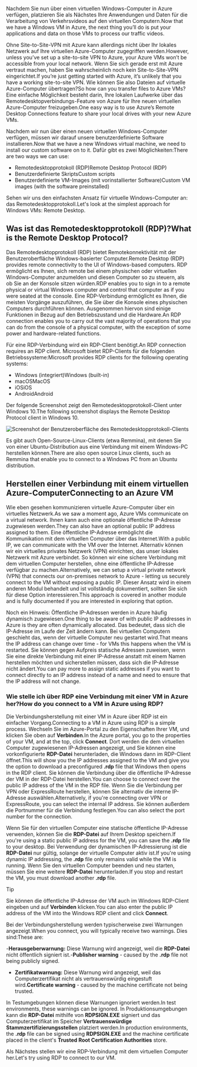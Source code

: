 <span data-ttu-id="fbfda-101">Nachdem Sie nun über einen virtuellen Windows-Computer in Azure verfügen, platzieren Sie als Nächstes Ihre Anwendungen und Daten für die Verarbeitung von Verkehrsvideos auf den virtuellen Computern.</span><span class="sxs-lookup"><span data-stu-id="fbfda-101">Now that we have a Windows VM in Azure, the next thing you’ll do is put your applications and data on those VMs to process our traffic videos.</span></span> 

<span data-ttu-id="fbfda-102">Ohne Site-to-Site-VPN mit Azure kann allerdings nicht über Ihr lokales Netzwerk auf Ihre virtuellen Azure-Computer zugegriffen werden.</span><span class="sxs-lookup"><span data-stu-id="fbfda-102">However, unless you’ve set up a site-to-site VPN to Azure, your Azure VMs won’t be accessible from your local network.</span></span> <span data-ttu-id="fbfda-103">Wenn Sie sich gerade erst mit Azure vertraut machen, haben Sie wahrscheinlich noch kein Site-to-Site-VPN eingerichtet.</span><span class="sxs-lookup"><span data-stu-id="fbfda-103">If you’re just getting started with Azure, it’s unlikely that you have a working site-to-site VPN.</span></span> <span data-ttu-id="fbfda-104">Wie können Sie also Dateien auf virtuelle Azure-Computer übertragen?</span><span class="sxs-lookup"><span data-stu-id="fbfda-104">So how can you transfer files to Azure VMs?</span></span> <span data-ttu-id="fbfda-105">Eine einfache Möglichkeit besteht darin, Ihre lokalen Laufwerke über das Remotedesktopverbindungs-Feature von Azure für Ihre neuen virtuellen Azure-Computer freizugeben.</span><span class="sxs-lookup"><span data-stu-id="fbfda-105">One easy way is to use Azure’s Remote Desktop Connections feature to share your local drives with your new Azure VMs.</span></span>

<span data-ttu-id="fbfda-106">Nachdem wir nun über einen neuen virtuellen Windows-Computer verfügen, müssen wir darauf unsere benutzerdefinierte Software installieren.</span><span class="sxs-lookup"><span data-stu-id="fbfda-106">Now that we have a new Windows virtual machine, we need to install our custom software on to it.</span></span> <span data-ttu-id="fbfda-107">Dafür gibt es zwei Möglichkeiten:</span><span class="sxs-lookup"><span data-stu-id="fbfda-107">There are two ways we can use:</span></span>

- <span data-ttu-id="fbfda-108">Remotedesktopprotokoll (RDP)</span><span class="sxs-lookup"><span data-stu-id="fbfda-108">Remote Desktop Protocol (RDP)</span></span>
- <span data-ttu-id="fbfda-109">Benutzerdefinierte Skripts</span><span class="sxs-lookup"><span data-stu-id="fbfda-109">Custom scripts</span></span>
- <span data-ttu-id="fbfda-110">Benutzerdefinierte VM-Images (mit vorinstallierter Software)</span><span class="sxs-lookup"><span data-stu-id="fbfda-110">Custom VM images (with the software preinstalled)</span></span>

<span data-ttu-id="fbfda-111">Sehen wir uns den einfachsten Ansatz für virtuelle Windows-Computer an: das Remotedesktopprotokoll.</span><span class="sxs-lookup"><span data-stu-id="fbfda-111">Let's look at the simplest approach for Windows VMs: Remote Desktop.</span></span>

## <a name="what-is-the-remote-desktop-protocol"></a><span data-ttu-id="fbfda-112">Was ist das Remotedesktopprotokoll (RDP)?</span><span class="sxs-lookup"><span data-stu-id="fbfda-112">What is the Remote Desktop Protocol?</span></span>

<span data-ttu-id="fbfda-113">Das Remotedesktopprotokoll (RDP) bietet Remotekonnektivität mit der Benutzeroberfläche Windows-basierter Computer.</span><span class="sxs-lookup"><span data-stu-id="fbfda-113">Remote Desktop (RDP) provides remote connectivity to the UI of Windows-based computers.</span></span> <span data-ttu-id="fbfda-114">RDP ermöglicht es Ihnen, sich remote bei einem physischen oder virtuellen Windows-Computer anzumelden und diesen Computer so zu steuern, als ob Sie an der Konsole sitzen würden.</span><span class="sxs-lookup"><span data-stu-id="fbfda-114">RDP enables you to sign in to a remote physical or virtual Windows computer and control that computer as if you were seated at the console.</span></span> <span data-ttu-id="fbfda-115">Eine RDP-Verbindung ermöglicht es Ihnen, die meisten Vorgänge auszuführen, die Sie über die Konsole eines physischen Computers durchführen können. Ausgenommen hiervon sind einige Funktionen in Bezug auf den Betriebszustand und die Hardware.</span><span class="sxs-lookup"><span data-stu-id="fbfda-115">An RDP connection enables you to carry out the vast majority of operations that you can do from the console of a physical computer, with the exception of some power and hardware-related functions.</span></span>

<span data-ttu-id="fbfda-116">Für eine RDP-Verbindung wird ein RDP-Client benötigt.</span><span class="sxs-lookup"><span data-stu-id="fbfda-116">An RDP connection requires an RDP client.</span></span> <span data-ttu-id="fbfda-117">Microsoft bietet RDP-Clients für die folgenden Betriebssysteme:</span><span class="sxs-lookup"><span data-stu-id="fbfda-117">Microsoft provides RDP clients for the following operating systems:</span></span>

- <span data-ttu-id="fbfda-118">Windows (integriert)</span><span class="sxs-lookup"><span data-stu-id="fbfda-118">Windows (built-in)</span></span>
- <span data-ttu-id="fbfda-119">macOS</span><span class="sxs-lookup"><span data-stu-id="fbfda-119">MacOS</span></span>
- <span data-ttu-id="fbfda-120">iOS</span><span class="sxs-lookup"><span data-stu-id="fbfda-120">iOS</span></span>
- <span data-ttu-id="fbfda-121">Android</span><span class="sxs-lookup"><span data-stu-id="fbfda-121">Android</span></span>

<span data-ttu-id="fbfda-122">Der folgende Screenshot zeigt den Remotedesktopprotokoll-Client unter Windows 10.</span><span class="sxs-lookup"><span data-stu-id="fbfda-122">The following screenshot displays the Remote Desktop Protocol client in Windows 10.</span></span>

![Screenshot der Benutzeroberfläche des Remotedesktopprotokoll-Clients](../media/4-rdp-client.png)

<span data-ttu-id="fbfda-124">Es gibt auch Open-Source-Linux-Clients (etwa Remmina), mit denen Sie von einer Ubuntu-Distribution aus eine Verbindung mit einem Windows-PC herstellen können.</span><span class="sxs-lookup"><span data-stu-id="fbfda-124">There are also open source Linux clients, such as Remmina that enable you to connect to a Windows PC from an Ubuntu distribution.</span></span>

## <a name="connecting-to-an-azure-vm"></a><span data-ttu-id="fbfda-125">Herstellen einer Verbindung mit einem virtuellen Azure-Computer</span><span class="sxs-lookup"><span data-stu-id="fbfda-125">Connecting to an Azure VM</span></span>

<span data-ttu-id="fbfda-126">Wie eben gesehen kommunizieren virtuelle Azure-Computer über ein virtuelles Netzwerk.</span><span class="sxs-lookup"><span data-stu-id="fbfda-126">As we saw a moment ago, Azure VMs communicate on a virtual network.</span></span> <span data-ttu-id="fbfda-127">Ihnen kann auch eine optionale öffentliche IP-Adresse zugewiesen werden.</span><span class="sxs-lookup"><span data-stu-id="fbfda-127">They can also have an optional public IP address assigned to them.</span></span> <span data-ttu-id="fbfda-128">Eine öffentliche IP-Adresse ermöglicht die Kommunikation mit dem virtuellen Computer über das Internet.</span><span class="sxs-lookup"><span data-stu-id="fbfda-128">With a public IP, we can communicate with the VM over the Internet.</span></span> <span data-ttu-id="fbfda-129">Alternativ können wir ein virtuelles privates Netzwerk (VPN) einrichten, das unser lokales Netzwerk mit Azure verbindet. So können wir eine sichere Verbindung mit dem virtuellen Computer herstellen, ohne eine öffentliche IP-Adresse verfügbar zu machen.</span><span class="sxs-lookup"><span data-stu-id="fbfda-129">Alternatively, we can setup a virtual private network (VPN) that connects our on-premises network to Azure - letting us securely connect to the VM without exposing a public IP.</span></span> <span data-ttu-id="fbfda-130">Dieser Ansatz wird in einem anderen Modul behandelt und ist vollständig dokumentiert, sollten Sie sich für diese Option interessieren.</span><span class="sxs-lookup"><span data-stu-id="fbfda-130">This approach is covered in another module and is fully documented if you are interested in exploring that option.</span></span>

<span data-ttu-id="fbfda-131">Noch ein Hinweis: Öffentliche IP-Adressen werden in Azure häufig dynamisch zugewiesen.</span><span class="sxs-lookup"><span data-stu-id="fbfda-131">One thing to be aware of with public IP addresses in Azure is they are often dynamically allocated.</span></span> <span data-ttu-id="fbfda-132">Das bedeutet, dass sich die IP-Adresse im Laufe der Zeit ändern kann. Bei virtuellen Computern geschieht das, wenn der virtuelle Computer neu gestartet wird.</span><span class="sxs-lookup"><span data-stu-id="fbfda-132">That means the IP address can change over time - for VMs this happens when the VM is restarted.</span></span> <span data-ttu-id="fbfda-133">Sie können gegen Aufpreis statische Adressen zuweisen, wenn Sie eine direkte Verbindung mit einer IP-Adresse anstatt mit einem Namen herstellen möchten und sicherstellen müssen, dass sich die IP-Adresse nicht ändert.</span><span class="sxs-lookup"><span data-stu-id="fbfda-133">You can pay more to assign static addresses if you want to connect directly to an IP address instead of a name and need to ensure that the IP address will not change.</span></span>

### <a name="how-do-you-connect-to-a-vm-in-azure-using-rdp"></a><span data-ttu-id="fbfda-134">Wie stelle ich über RDP eine Verbindung mit einer VM in Azure her?</span><span class="sxs-lookup"><span data-stu-id="fbfda-134">How do you connect to a VM in Azure using RDP?</span></span>

<span data-ttu-id="fbfda-135">Die Verbindungsherstellung mit einer VM in Azure über RDP ist ein einfacher Vorgang.</span><span class="sxs-lookup"><span data-stu-id="fbfda-135">Connecting to a VM in Azure using RDP is a simple process.</span></span> <span data-ttu-id="fbfda-136">Wechseln Sie im Azure-Portal zu den Eigenschaften Ihrer VM, und klicken Sie oben auf **Verbinden**.</span><span class="sxs-lookup"><span data-stu-id="fbfda-136">In the Azure portal, you go to the properties of your VM, and at the top, click **Connect**.</span></span> <span data-ttu-id="fbfda-137">Dort werden die dem virtuellen Computer zugewiesenen IP-Adressen angezeigt, und Sie können eine vorkonfigurierte **RDP-Datei** herunterladen, die Windows dann im RDP-Client öffnet.</span><span class="sxs-lookup"><span data-stu-id="fbfda-137">This will show you the IP addresses assigned to the VM and give you the option to download a preconfigured **.rdp** file that Windows then opens in the RDP client.</span></span> <span data-ttu-id="fbfda-138">Sie können die Verbindung über die öffentliche IP-Adresse der VM in der RDP-Datei herstellen.</span><span class="sxs-lookup"><span data-stu-id="fbfda-138">You can choose to connect over the public IP address of the VM in the RDP file.</span></span> <span data-ttu-id="fbfda-139">Wenn Sie die Verbindung per VPN oder ExpressRoute herstellen, können Sie alternativ die interne IP-Adresse auswählen.</span><span class="sxs-lookup"><span data-stu-id="fbfda-139">Alternatively, if you're connecting over VPN or ExpressRoute, you can select the internal IP address.</span></span> <span data-ttu-id="fbfda-140">Sie können außerdem die Portnummer für die Verbindung festlegen.</span><span class="sxs-lookup"><span data-stu-id="fbfda-140">You can also select the port number for the connection.</span></span>

<span data-ttu-id="fbfda-141">Wenn Sie für den virtuellen Computer eine statische öffentliche IP-Adresse verwenden, können Sie die **RDP-Datei** auf Ihrem Desktop speichern.</span><span class="sxs-lookup"><span data-stu-id="fbfda-141">If you're using a static public IP address for the VM, you can save the **.rdp** file to your desktop.</span></span> <span data-ttu-id="fbfda-142">Bei Verwendung der dynamischen IP-Adressierung ist die **RDP-Datei** nur gültig, solange der virtuelle Computer aktiv ist.</span><span class="sxs-lookup"><span data-stu-id="fbfda-142">If you're using dynamic IP addressing, the **.rdp** file only remains valid while the VM is running.</span></span> <span data-ttu-id="fbfda-143">Wenn Sie den virtuellen Computer beenden und neu starten, müssen Sie eine weitere **RDP-Datei** herunterladen.</span><span class="sxs-lookup"><span data-stu-id="fbfda-143">If you stop and restart the VM, you must download another **.rdp** file.</span></span>

> [!TIP]
> <span data-ttu-id="fbfda-144">Sie können die öffentliche IP-Adresse der VM auch im Windows RDP-Client eingeben und auf **Verbinden** klicken.</span><span class="sxs-lookup"><span data-stu-id="fbfda-144">You can also enter the public IP address of the VM into the Windows RDP client and click **Connect**.</span></span>

<span data-ttu-id="fbfda-145">Bei der Verbindungsherstellung werden typischerweise zwei Warnungen angezeigt.</span><span class="sxs-lookup"><span data-stu-id="fbfda-145">When you connect, you will typically receive two warnings.</span></span> <span data-ttu-id="fbfda-146">Dies sind:</span><span class="sxs-lookup"><span data-stu-id="fbfda-146">These are:</span></span>

<span data-ttu-id="fbfda-147">-**Herausgeberwarnung:** Diese Warnung wird angezeigt, weil die **RDP-Datei** nicht öffentlich signiert ist.</span><span class="sxs-lookup"><span data-stu-id="fbfda-147">-**Publisher warning** - caused by the **.rdp** file not being publicly signed.</span></span>
- <span data-ttu-id="fbfda-148">**Zertifikatwarnung:** Diese Warnung wird angezeigt, weil das Computerzertifikat nicht als vertrauenswürdig eingestuft wird.</span><span class="sxs-lookup"><span data-stu-id="fbfda-148">**Certificate warning** - caused by the machine certificate not being trusted.</span></span>

<span data-ttu-id="fbfda-149">In Testumgebungen können diese Warnungen ignoriert werden.</span><span class="sxs-lookup"><span data-stu-id="fbfda-149">In test environments, these warnings can be ignored.</span></span> <span data-ttu-id="fbfda-150">In Produktionsumgebungen kann die **RDP-Datei** mithilfe von **RDPSIGN.EXE** signiert und das Computerzertifikat im Speicher **Vertrauenswürdige Stammzertifizierungsstellen** platziert werden.</span><span class="sxs-lookup"><span data-stu-id="fbfda-150">In production environments, the **.rdp** file can be signed using **RDPSIGN.EXE** and the machine certificate placed in the client's **Trusted Root Certification Authorities** store.</span></span>

<span data-ttu-id="fbfda-151">Als Nächstes stellen wir eine RDP-Verbindung mit dem virtuellen Computer her.</span><span class="sxs-lookup"><span data-stu-id="fbfda-151">Let's try using RDP to connect to our VM.</span></span>